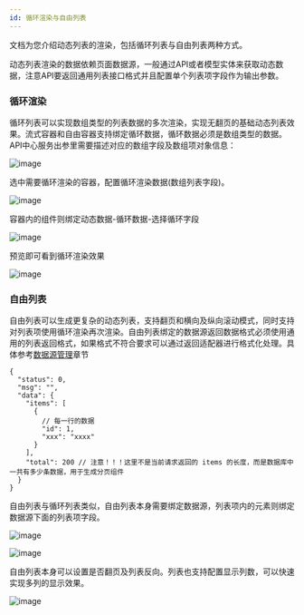 ```yaml
---
id: 循环渲染与自由列表
---
```


文档为您介绍动态列表的渲染，包括循环列表与自由列表两种方式。

动态列表渲染的数据依赖页面数据源，一般通过API或者模型实体来获取动态数据，注意API要返回通用列表接口格式并且配置单个列表项字段作为输出参数。


### 循环渲染

循环列表可以实现数组类型的列表数据的多次渲染，实现无翻页的基础动态列表效果。流式容器和自由容器支持绑定循环数据，循环数据必须是数组类型的数据。API中心服务出参里需要描述对应的数组字段及数组项对象信息：

![image](/img/移动应用/编辑器/动态列表/data-01.jpg)

选中需要循环渲染的容器，配置循环渲染数据(数组列表字段)。

![image](/img/移动应用/编辑器/动态列表/data-02.jpg)

容器内的组件则绑定动态数据-循环数据-选择循环字段

![image](/img/移动应用/编辑器/动态列表/data-03.jpg)

预览即可看到循环渲染效果

![image](/img/移动应用/编辑器/动态列表/data-04.jpg)


### 自由列表

自由列表可以生成更复杂的动态列表，支持翻页和横向及纵向滚动模式，同时支持对列表项使用循环渲染再次渲染。自由列表绑定的数据源返回数据格式必须使用通用的列表返回格式，如果格式不符合要求可以通过返回适配器进行格式化处理。具体参考[数据源管理](./%E6%95%B0%E6%8D%AE%E6%BA%90%E7%AE%A1%E7%90%86.md)章节

```
{
  "status": 0,
  "msg": "",
  "data": {
    "items": [
      {
        // 每一行的数据
        "id": 1,
        "xxx": "xxxx"
      }
    ],
    "total": 200 // 注意！！！这里不是当前请求返回的 items 的长度，而是数据库中一共有多少条数据，用于生成分页组件
  }
}
```

自由列表与循环列表类似，自由列表本身需要绑定数据源，列表项内的元素则绑定数据源下面的列表项字段。

![image](/img/移动应用/编辑器/动态列表/data-05.jpg)

![image](/img/移动应用/编辑器/动态列表/data-06.jpg)

自由列表本身可以设置是否翻页及列表反向。列表也支持配置显示列数，可以快速实现多列的显示效果。

![image](/img/移动应用/编辑器/动态列表/data-07.jpg)